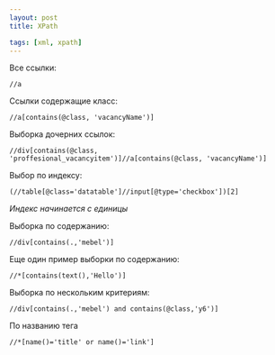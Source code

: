 ```yaml
---
layout: post
title: XPath

tags: [xml, xpath]
---
```


Все ссылки:

    //a

Ссылки содержащие класс:

    //a[contains(@class, 'vacancyName')]

Выборка дочерних ссылок:

    //div[contains(@class, 'proffesional_vacancyitem')]//a[contains(@class, 'vacancyName')]

Выбор по индексу:

    (//table[@class='datatable']//input[@type='checkbox'])[2]

_Индекс начинается с единицы_

Выборка по содержанию:

    //div[contains(.,'mebel')]

Еще один пример выборки по содержанию:

    //*[contains(text(),'Hello')]

Выборка по нескольким критериям:

    //div[contains(.,'mebel') and contains(@class,'y6')]

По названию тега

    //*[name()='title' or name()='link']
